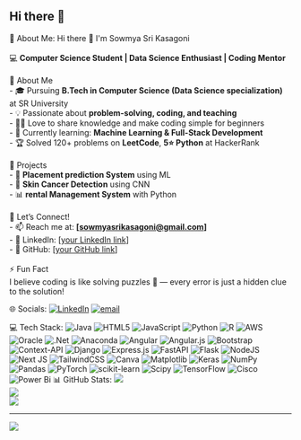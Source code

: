 ## Hi there 👋

<!--
**Sowmyasrikasagoni/Sowmyasrikasagoni** is a ✨ _special_ ✨ repository because its `README.md` (this file) appears on your GitHub profile.

Here are some ideas to get you started:

- 🔭 I’m currently working on ...
- 🌱 I’m currently learning ...
- 👯 I’m looking to collaborate on ...
- 🤔 I’m looking for help with ...
- 💬 Ask me about ...
- 📫 How to reach me: ...
- 😄 Pronouns: ...
- ⚡ Fun fact: ...
-->
 💫 About Me:
 Hi there 👋 I'm Sowmya Sri Kasagoni  <br><br>💻 **Computer Science Student | Data Science Enthusiast | Coding Mentor**  <br><br> 🌟 About Me  <br>- 🎓 Pursuing **B.Tech in Computer Science (Data Science specialization)** at SR University  <br>- 💡 Passionate about **problem-solving, coding, and teaching**  <br>- 👩‍🏫 Love to share knowledge and make coding simple for beginners  <br>- 🌱 Currently learning: **Machine Learning & Full-Stack Development**  <br>- 🏆 Solved 120+ problems on **LeetCode**, **5⭐ Python** at HackerRank  <br><br> 🔭 Projects  <br>- 🧠 **Placement prediction System** using ML  <br>- 🧴 **Skin Cancer Detection** using CNN  <br>- 📊 **rental Management System** with Python  <br><br> 🤝 Let’s Connect!  <br>- 📫 Reach me at: **[sowmyasrikasagoni@gmail.com]**  <br>- 💼 LinkedIn: [[your LinkedIn link](https://www.linkedin.com/in/sowmya-sri-kasagoni-010783252/)]  <br>- 🐙 GitHub: [[your GitHub link](https://github.com/Sowmyasrikasagoni)]  <br><br> ⚡ Fun Fact  <br>I believe coding is like solving puzzles 🧩 — every error is just a hidden clue to the solution!  <br>


 🌐 Socials:
[![LinkedIn](https://img.shields.io/badge/LinkedIn-%230077B5.svg?logo=linkedin&logoColor=white)](https://linkedin.com/in/https://www.linkedin.com/in/sowmya-sri-kasagoni-010783252/) [![email](https://img.shields.io/badge/Email-D14836?logo=gmail&logoColor=white)](mailto:sowmyasrikasagoni@gmail.com) 

 💻 Tech Stack:
![Java](https://img.shields.io/badge/java-%23ED8B00.svg?style=for-the-badge&logo=openjdk&logoColor=white) ![HTML5](https://img.shields.io/badge/html5-%23E34F26.svg?style=for-the-badge&logo=html5&logoColor=white) ![JavaScript](https://img.shields.io/badge/javascript-%23323330.svg?style=for-the-badge&logo=javascript&logoColor=%23F7DF1E) ![Python](https://img.shields.io/badge/python-3670A0?style=for-the-badge&logo=python&logoColor=ffdd54) ![R](https://img.shields.io/badge/r-%23276DC3.svg?style=for-the-badge&logo=r&logoColor=white) ![AWS](https://img.shields.io/badge/AWS-%23FF9900.svg?style=for-the-badge&logo=amazon-aws&logoColor=white) ![Oracle](https://img.shields.io/badge/Oracle-F80000?style=for-the-badge&logo=oracle&logoColor=white) ![.Net](https://img.shields.io/badge/.NET-5C2D91?style=for-the-badge&logo=.net&logoColor=white) ![Anaconda](https://img.shields.io/badge/Anaconda-%2344A833.svg?style=for-the-badge&logo=anaconda&logoColor=white) ![Angular](https://img.shields.io/badge/angular-%23DD0031.svg?style=for-the-badge&logo=angular&logoColor=white) ![Angular.js](https://img.shields.io/badge/angular.js-%23E23237.svg?style=for-the-badge&logo=angularjs&logoColor=white) ![Bootstrap](https://img.shields.io/badge/bootstrap-%238511FA.svg?style=for-the-badge&logo=bootstrap&logoColor=white) ![Context-API](https://img.shields.io/badge/Context--Api-000000?style=for-the-badge&logo=react) ![Django](https://img.shields.io/badge/django-%23092E20.svg?style=for-the-badge&logo=django&logoColor=white) ![Express.js](https://img.shields.io/badge/express.js-%23404d59.svg?style=for-the-badge&logo=express&logoColor=%2361DAFB) ![FastAPI](https://img.shields.io/badge/FastAPI-005571?style=for-the-badge&logo=fastapi) ![Flask](https://img.shields.io/badge/flask-%23000.svg?style=for-the-badge&logo=flask&logoColor=white) ![NodeJS](https://img.shields.io/badge/node.js-6DA55F?style=for-the-badge&logo=node.js&logoColor=white) ![Next JS](https://img.shields.io/badge/Next-black?style=for-the-badge&logo=next.js&logoColor=white) ![TailwindCSS](https://img.shields.io/badge/tailwindcss-%2338B2AC.svg?style=for-the-badge&logo=tailwind-css&logoColor=white) ![Canva](https://img.shields.io/badge/Canva-%2300C4CC.svg?style=for-the-badge&logo=Canva&logoColor=white) ![Matplotlib](https://img.shields.io/badge/Matplotlib-%23ffffff.svg?style=for-the-badge&logo=Matplotlib&logoColor=black) ![Keras](https://img.shields.io/badge/Keras-%23D00000.svg?style=for-the-badge&logo=Keras&logoColor=white) ![NumPy](https://img.shields.io/badge/numpy-%23013243.svg?style=for-the-badge&logo=numpy&logoColor=white) ![Pandas](https://img.shields.io/badge/pandas-%23150458.svg?style=for-the-badge&logo=pandas&logoColor=white) ![PyTorch](https://img.shields.io/badge/PyTorch-%23EE4C2C.svg?style=for-the-badge&logo=PyTorch&logoColor=white) ![scikit-learn](https://img.shields.io/badge/scikit--learn-%23F7931E.svg?style=for-the-badge&logo=scikit-learn&logoColor=white) ![Scipy](https://img.shields.io/badge/SciPy-%230C55A5.svg?style=for-the-badge&logo=scipy&logoColor=%white) ![TensorFlow](https://img.shields.io/badge/TensorFlow-%23FF6F00.svg?style=for-the-badge&logo=TensorFlow&logoColor=white) ![Cisco](https://img.shields.io/badge/cisco-%23049fd9.svg?style=for-the-badge&logo=cisco&logoColor=black) ![Power Bi](https://img.shields.io/badge/power_bi-F2C811?style=for-the-badge&logo=powerbi&logoColor=black)
 📊 GitHub Stats:
![](https://github-readme-stats.vercel.app/api?username=Sowmyasrikasagoni&theme=dark&hide_border=false&include_all_commits=false&count_private=false)<br/>
![](https://nirzak-streak-stats.vercel.app/?user=Sowmyasrikasagoni&theme=dark&hide_border=false)<br/>
![](https://github-readme-stats.vercel.app/api/top-langs/?username=Sowmyasrikasagoni&theme=dark&hide_border=false&include_all_commits=false&count_private=false&layout=compact)

---
[![](https://visitcount.itsvg.in/api?id=Sowmyasrikasagoni&icon=0&color=0)](https://visitcount.itsvg.in)

<!-- Proudly created with GPRM ( https://gprm.itsvg.in ) -->

